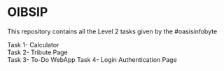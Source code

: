 # OIBSIP
This repository contains all the Level 2 tasks given by the #oasisinfobyte

Task 1- Calculator <br>
Task 2- Tribute Page <br>
Task 3- To-Do WebApp
Task 4- Login Authentication Page

